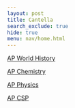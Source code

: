 ```yaml
---
layout: post
title: Cantella
search_exclude: true
hide: true
menu: nav/home.html
---
```


<!-- Basic Foundation as of Now -->
<!-- Styles will be added later -->

<a href="{{site.baseurl}}/classes/ap/world/home">AP World History</a>

<a href="{{site.baseurl}}/classes/ap/chem/home">AP Chemistry</a>

<a href="{{site.baseurl}}/classes/ap/physics/home">AP Physics</a>

<a href="{{site.baseurl}}/classes/ap/csp/home">AP CSP</a>
